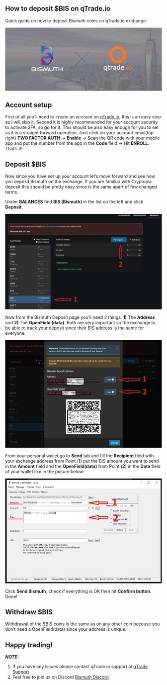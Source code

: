 ## How to deposit $BIS on qTrade.io

Quick guide on how to deposit Bismuth coins on qTrade.io exchange.

![Bis-qTrade](BismuthqTrade.png "Header")

## Account setup

First of all you’ll need to create an account on [qTrade.io](https://qtrade.io), this is an easy step so I will skip it. Second it is highly recommended for 
your account security to activate 2FA, so go for it. This should be also easy enough for you to set as it is a straight forward operation. 
Just click on your account email(top right) **TWO FACTOR AUTH** -> **Enable** -> Scan the QR code with your mobile app and put the number from the
app in the **Code** field -> Hit **ENROLL**. That’s it!

## Deposit $BIS

Now since you have set up your account let’s move forward and see how you deposit Bismuth on the exchange. 
If you are familiar with Cryptopia deposit this should be pretty easy since is the same apart of few changed terms.

Under **BALANCES** find **BIS (Bismuth)** in the list on the left and click **Deposit**.

![qTrade message](qTradeDeposit1.png "qTrade deposit")

Now from the Bismuth Deposit page you’ll need 2 things. **1)** The **Address** and **2)** The **OpenField (data)**. Both are very important so the exchange 
to be able to track your deposit since their BIS address is the same for everyone.

![qTrade message](qTradeDeposit2.png "qTrade deposit")

From your personal wallet go to **Send** tab and fill the **Recipient** field with your exchange address from Point (**1**) put the BIS amount you want 
to send in the **Amount** field and the **OpenField(data)** from Point (**2**) in the **Data** field of your wallet like in the picture below:

![qTrade message](WalletSend.png "qTrade deposit")

Click **Send Bismuth**, check if everything is OK then hit **Confirm button**. Done!

## Withdraw $BIS 

Withdrawal of the $BIS coins is the same as on any other coin because you don’t need a OpenField(data) since your address is unique.

## Happy trading!

***NOTE:***

1) If you have any issues please contact qTrade.io support at [qTrade Support](https://qtradehelp.zendesk.com/hc/en-us/requests/new)
2) Feel free to join us on Discord [Bismuth Discord](https://discord.gg/4tB3pYJ)

